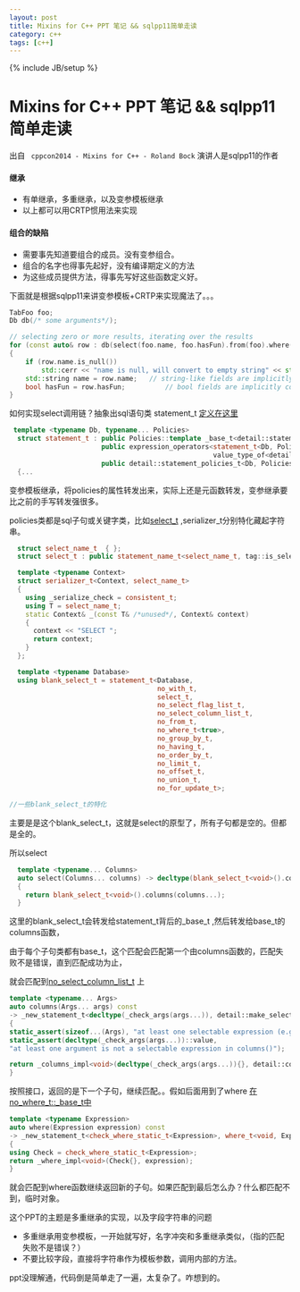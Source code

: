 ```yaml
---
layout: post
title: Mixins for C++ PPT 笔记 && sqlpp11简单走读
category: c++
tags: [c++]
---
```

{% include JB/setup %}

#  Mixins for C++ PPT 笔记 && sqlpp11简单走读

出自 ` cppcon2014 - Mixins for C++ - Roland Bock`   演讲人是sqlpp11的作者

#### 继承

- 有单继承，多重继承，以及变参模板继承
- 以上都可以用CRTP惯用法来实现

#### 组合的缺陷

- 需要事先知道要组合的成员。没有变参组合。
- 组合的名字也得事先起好，没有编译期定义的方法
- 为这些成员提供方法，得事先写好这些函数定义好。



下面就是根据sqlpp11来讲变参模板+CRTP来实现魔法了。。。

```c++
TabFoo foo;
Db db(/* some arguments*/);

// selecting zero or more results, iterating over the results
for (const auto& row : db(select(foo.name, foo.hasFun).from(foo).where(foo.id > 17 and foo.name.like("%bar%"))))
{
    if (row.name.is_null())
        std::cerr << "name is null, will convert to empty string" << std::endl;
    std::string name = row.name;   // string-like fields are implicitly convertible to string
    bool hasFun = row.hasFun;          // bool fields are implicitly convertible to bool
}
```



如何实现select调用链？抽象出sql语句类 statement_t [定义在这里](https://github.com/rbock/sqlpp11/blob/develop/include/sqlpp11/statement.h)

```c++
 template <typename Db, typename... Policies>
  struct statement_t : public Policies::template _base_t<detail::statement_policies_t<Db, Policies...>>...,
                       public expression_operators<statement_t<Db, Policies...>,
                                                   value_type_of<detail::statement_policies_t<Db, Policies...>>>,
                       public detail::statement_policies_t<Db, Policies...>::_result_methods_t
  {...
```



变参模板继承，将policies的属性转发出来，实际上还是元函数转发，变参继承要比之前的手写转发强很多。

policies类都是sql子句或关键字类，比如[select_t](https://github.com/rbock/sqlpp11/blob/develop/include/sqlpp11/select.h) ,serializer_t分别特化藏起字符串。

```c++
  struct select_name_t  { };
  struct select_t : public statement_name_t<select_name_t, tag::is_select>  {};

  template <typename Context>
  struct serializer_t<Context, select_name_t>
  {
    using _serialize_check = consistent_t;
    using T = select_name_t;
    static Context& _(const T& /*unused*/, Context& context)
    {
      context << "SELECT ";
      return context;
    }
  };

  template <typename Database>
  using blank_select_t = statement_t<Database,
                                     no_with_t,
                                     select_t,
                                     no_select_flag_list_t,
                                     no_select_column_list_t,
                                     no_from_t,
                                     no_where_t<true>,
                                     no_group_by_t,
                                     no_having_t,
                                     no_order_by_t,
                                     no_limit_t,
                                     no_offset_t,
                                     no_union_t,
                                     no_for_update_t>;

//一些blank_select_t的特化
```

主要是是这个blank_select_t，这就是select的原型了，所有子句都是空的。但都是全的。

所以select

```c++
  template <typename... Columns>
  auto select(Columns... columns) -> decltype(blank_select_t<void>().columns(columns...))
  {
    return blank_select_t<void>().columns(columns...);
  }
```

这里的blank_select_t会转发给statement_t背后的_base_t  ,然后转发给base_t的columns函数，

由于每个子句类都有base_t，这个匹配会匹配第一个由columns函数的，匹配失败不是错误，直到匹配成功为止，

就会匹配到[no_select_column_list_t](https://github.com/rbock/sqlpp11/blob/ef01958b195e9a8ad7b77780fc53e14fbb8c8bf2/include/sqlpp11/statement.h) 上

```C++
template <typename... Args>
auto columns(Args... args) const
-> _new_statement_t<decltype(_check_args(args...)), detail::make_select_column_list_t<void, Args...>>
{
static_assert(sizeof...(Args), "at least one selectable expression (e.g. a column) required in columns()");
static_assert(decltype(_check_args(args...))::value,
"at least one argument is not a selectable expression in columns()");

return _columns_impl<void>(decltype(_check_args(args...)){}, detail::column_tuple_merge(args...));
}
```

 按照接口，返回的是下一个子句，继续匹配。。假如后面用到了where  [在no_where_t::_base_t中](https://github.com/rbock/sqlpp11/blob/ef01958b195e9a8ad7b77780fc53e14fbb8c8bf2/include/sqlpp11/where.h)

```c++
template <typename Expression>
auto where(Expression expression) const
-> _new_statement_t<check_where_static_t<Expression>, where_t<void, Expression>>
{
using Check = check_where_static_t<Expression>;
return _where_impl<void>(Check{}, expression);
}
```

就会匹配到where函数继续返回新的子句。如果匹配到最后怎么办？什么都匹配不到，临时对象。





这个PPT的主题是多重继承的实现，以及字段字符串的问题

- 多重继承用变参模板，一开始就写好，名字冲突和多重继承类似，（指的匹配失败不是错误？）
- 不要比较字段，直接将字符串作为模板参数，调用内部的方法。



ppt没理解通，代码倒是简单走了一遍，太复杂了。咋想到的。
